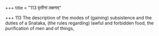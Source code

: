 +++
title = "113 वृत्तीनां लक्षणम्"

+++
113	The description of the modes of (gaining) subsistence and the duties of a Snataka, (the rules regarding) lawful and forbidden food, the purification of men and of things,